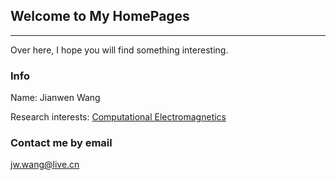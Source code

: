 ## Welcome to My HomePages
---------------------------
Over here, I hope you will find something interesting.
### Info


Name: Jianwen Wang

Research interests: [Computational Electromagnetics](https://en.wikipedia.org/wiki/Computational_electromagnetics)



### Contact me by email
jw.wang@live.cn
